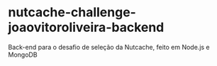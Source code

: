# nutcache-challenge-joaovitoroliveira-backend
Back-end para o desafio de seleção da Nutcache, feito em Node.js e MongoDB
